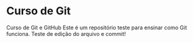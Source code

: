 # Curso de Git

Curso de Git e GitHub
Este é um repositório teste para ensinar como Git funciona.
Teste de edição do arquivo e commit!
